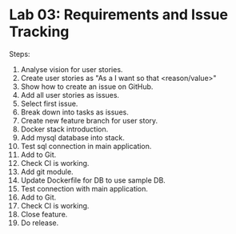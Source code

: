# Lab 03: Requirements and Issue Tracking

Steps:

1. Analyse vision for user stories.
2. Create user stories as "As a <role> I want <feature> so that <reason/value>"
3. Show how to create an issue on GitHub.
4. Add all user stories as issues.
5. Select first issue.
6. Break down into tasks as issues.
7. Create new feature branch for user story.
8. Docker stack introduction.
9. Add mysql database into stack.
10. Test sql connection in main application.
11. Add to Git.
12. Check CI is working.
13. Add git module.
14. Update Dockerfile for DB to use sample DB.
15. Test connection with main application.
16. Add to Git.
17. Check CI is working.
18. Close feature.
19. Do release.